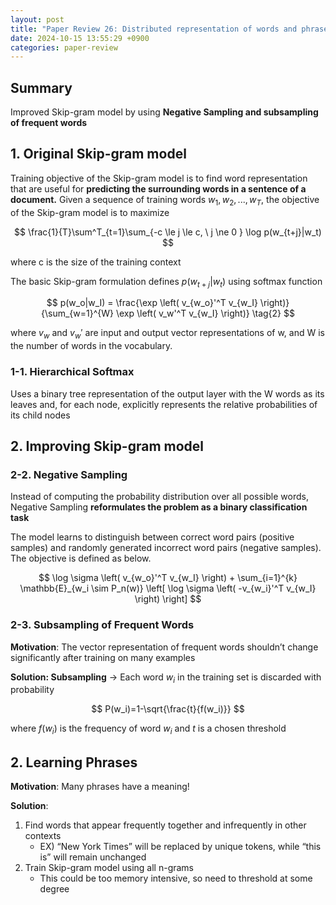 ```yaml
---
layout: post
title: "Paper Review 26: Distributed representation of words and phrases and their compositionality (Negative Sampling)"
date: 2024-10-15 13:55:29 +0900
categories: paper-review
---
```


## Summary

Improved Skip-gram model by using **Negative Sampling and subsampling of frequent words**

## 1. Original Skip-gram model

Training objective of the Skip-gram model is to find word representation that are useful for **predicting the surrounding words in a sentence of a document.** Given a sequence of training words $w_1, w_2,...,w_T$, the objective of the Skip-gram model is to maximize

$$
\frac{1}{T}\sum^T_{t=1}\sum_{-c \le j \le c, \ j \ne 0 } \log p(w_{t+j}|w_t)
$$

where c is the size of the training context

The basic Skip-gram formulation defines $p(w_{t+j}|w_t)$ using softmax function

$$
p(w_o|w_I) = \frac{\exp \left( v_{w_o}'^T v_{w_I} \right)}{\sum_{w=1}^{W} \exp \left( v_w'^T v_{w_I} \right)} \tag{2}
$$

where $v_w$ and $v_w'$ are input and output vector representations of w, and W is the number of words in the vocabulary.

### 1-1. Hierarchical Softmax

Uses a binary tree representation of the output layer with the W words as its leaves and, for each node, explicitly represents the relative probabilities of its child nodes

## 2. Improving Skip-gram model

### 2-2. Negative Sampling

Instead of computing the probability distribution over all possible words, Negative Sampling **reformulates the problem as a binary classification task**

The model learns to distinguish between correct word pairs (positive samples) and randomly generated incorrect word pairs (negative samples). The objective is defined as below.

$$
\log \sigma \left( v_{w_o}'^T v_{w_I} \right) + \sum_{i=1}^{k} \mathbb{E}_{w_i \sim P_n(w)} \left[ \log \sigma \left( -v_{w_i}'^T v_{w_I} \right) \right]
$$

### 2-3. Subsampling of Frequent Words

**Motivation**: The vector representation of frequent words shouldn’t change significantly after training on many examples

**Solution: Subsampling** → Each word $w_i$ in the training set is discarded with probability

$$
P(w_i)=1-\sqrt{\frac{t}{f(w_i)}}
$$

where $f(w_i)$ is the frequency of word $w_i$ and $t$ is a chosen threshold

## 2. Learning Phrases

**Motivation**: Many phrases have a meaning!

**Solution**: 

1. Find words that appear frequently together and infrequently in other contexts
    - EX) “New York Times” will be replaced by unique tokens, while “this is” will remain unchanged
2. Train Skip-gram model using all n-grams
    - This could be too memory intensive, so need to threshold at some degree
